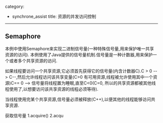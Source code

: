 ﻿category: 
- synchrone_assist
title: 资源的并发访问控制
---
## Semaphore

本例中使用Semaphore来实现二进制信号量(一种特殊信号量,用来保护唯一共享资源的访问).
本例使用了Java提供的信号量机制.信号量是一种计数器,用来保护一个或者多个共享资源的访问.

如果线程要访问一个共享资源,它必须首先获得它的信号量(内含计数器C).C > 0 --> C--,然后允许线程访问该共享变量(C>0 有可用资源,线程被允许使用其中一个资源)C== 0 --> 信号量将线程置为睡眠,直至C<0(C=0, 所以的共享资源都被其他线程使用了,以想要访问该共享资源的线程必须等待).

当线程使用完某个共享资源,信号量必须被释放(C++),以便其他的线程能够访问共享资源.

获取信号量
1.acquire()
2.acqu